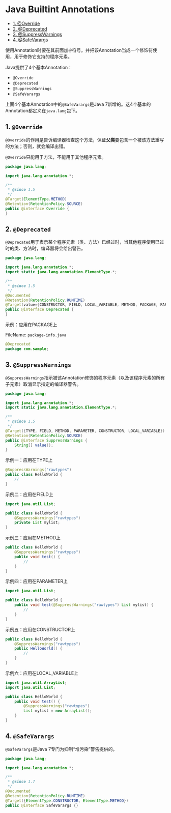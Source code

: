 # Java Builtint Annotations

<!-- TOC -->

- [1. @Override](#1-override)
- [2. @Deprecated](#2-deprecated)
- [3. @SuppressWarnings](#3-suppresswarnings)
- [4. @SafeVarargs](#4-safevarargs)

<!-- /TOC -->

使用Annotation时要在其前面加`＠`符号。并把该Annotation当成一个修饰符使用，用于修饰它支持的程序元素。

Java提供了4个基本Annotation：

- `@Override`
- `@Deprecated`
- `@SuppressWarnings`
- `@SafeVarargs`

上面4个基本Annotation中的`@SafeVarargs`是Java 7新增的。这4个基本的Annotation都定义在`java.lang`包下。

## 1. `@Override`

`@Override`的作用是告诉编译器检查这个方法，保证**父类**要包含一个被该方法重写的方法；否则，就会编译出错。

`@Override`只能用于方法，不能用于其他程序元素。

```java
package java.lang;

import java.lang.annotation.*;

/**
 * @since 1.5
 */
@Target(ElementType.METHOD)
@Retention(RetentionPolicy.SOURCE)
public @interface Override {
}
```

## 2. `@Deprecated`

`@Deprecated`用于表示某个程序元素（类、方法）已经过时，当其他程序使用已过时的类、方法时，编译器将会给出警告。

```java
package java.lang;

import java.lang.annotation.*;
import static java.lang.annotation.ElementType.*;

/**
 * @since 1.5
 */
@Documented
@Retention(RetentionPolicy.RUNTIME)
@Target(value={CONSTRUCTOR, FIELD, LOCAL_VARIABLE, METHOD, PACKAGE, PARAMETER, TYPE})
public @interface Deprecated {
}
```

示例：应用在PACKAGE上

FileName: `package-info.java`

```java
@Deprecated
package com.sample;
```

## 3. `@SuppressWarnings`

`@SuppressWarnings`指示被该Annotation修饰的程序元素（以及该程序元素的所有子元素）取消显示指定的编译器警告。

```java
package java.lang;

import java.lang.annotation.*;
import static java.lang.annotation.ElementType.*;

/**
 * @since 1.5
 */
@Target({TYPE, FIELD, METHOD, PARAMETER, CONSTRUCTOR, LOCAL_VARIABLE})
@Retention(RetentionPolicy.SOURCE)
public @interface SuppressWarnings {
    String[] value();
}
```

示例一：应用在TYPE上

```java
@SuppressWarnings("rawtypes")
public class HelloWorld {
    //
}
```

示例二：应用在FIELD上

```java
import java.util.List;

public class HelloWorld {
    @SuppressWarnings("rawtypes")
    private List mylist;
}
```

示例三：应用在METHOD上

```java
public class HelloWorld {
    @SuppressWarnings("rawtypes")
    public void test() {
        //
    }
}
```

示例四：应用在PARAMETER上

```java
import java.util.List;

public class HelloWorld {
    public void test(@SuppressWarnings("rawtypes") List mylist) {
        //
    }
}
```

示例五：应用在CONSTRUCTOR上

```java
public class HelloWorld {
    @SuppressWarnings("rawtypes")
    public HelloWorld() {
        //
    }
}
```

示例六：应用在LOCAL_VARIABLE上

```java
import java.util.ArrayList;
import java.util.List;

public class HelloWorld {
    public void test() {
        @SuppressWarnings("rawtypes")
        List mylist = new ArrayList();
    }
}
```

## 4. `@SafeVarargs`

`@SafeVarargs`是Java 7专门为抑制“堆污染”警告提供的。

```java
package java.lang;

import java.lang.annotation.*;

/**
 * @since 1.7
 */
@Documented
@Retention(RetentionPolicy.RUNTIME)
@Target({ElementType.CONSTRUCTOR, ElementType.METHOD})
public @interface SafeVarargs {}
```
